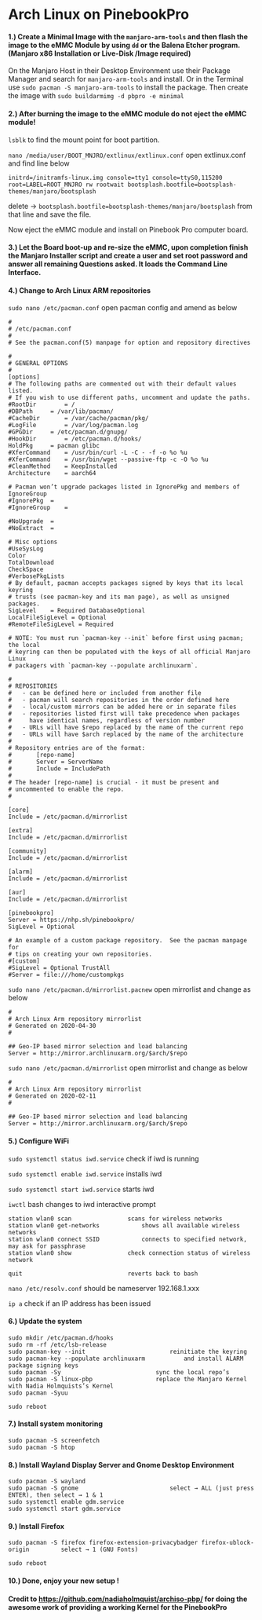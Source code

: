 # Arch Linux on PinebookPro

#### 1.)  Create a Minimal Image with the `manjaro-arm-tools` and then flash the image to the eMMC Module by using `dd` or the Balena Etcher program. (Manjaro x86 Installation or Live-Disk /Image required)

On the Manjaro Host in their Desktop Environment use their Package Manager and search for `manjaro-arm-tools` and install. Or in the Terminal use `sudo pacman -S manjaro-arm-tools` to install the package. Then create the image with `sudo buildarmimg -d pbpro -e minimal`

#### 2.)  After burning the image to the eMMC module do not eject the eMMC module!
	
`lsblk`						to find the mount point for boot partition.

`nano /media/user/BOOT_MNJRO/extlinux/extlinux.conf`	open extlinux.conf and find line below

    initrd=/initramfs-linux.img console=tty1 console=ttyS0,115200 root=LABEL=ROOT_MNJRO rw rootwait bootsplash.bootfile=bootsplash-themes/manjaro/bootsplash

delete → `bootsplash.bootfile=bootsplash-themes/manjaro/bootsplash` from that line and save the file.

Now eject the eMMC module and install on Pinebook Pro computer board.

#### 3.)  Let the Board boot-up and re-size the eMMC, upon completion finish the Manjaro Installer script and create a user and set root password and answer all remaining Questions asked. It loads the Command Line Interface.

#### 4.)  Change to Arch Linux ARM repositories

`sudo nano /etc/pacman.conf`				open pacman config and amend as below

 	#
 	# /etc/pacman.conf
 	#
 	# See the pacman.conf(5) manpage for option and repository directives
	
 	#
 	# GENERAL OPTIONS
 	#
 	[options]
 	# The following paths are commented out with their default values listed.
 	# If you wish to use different paths, uncomment and update the paths.
 	#RootDir		= /
 	#DBPath		= /var/lib/pacman/
 	#CacheDir		= /var/cache/pacman/pkg/
 	#LogFile		= /var/log/pacman.log
 	#GPGDir		= /etc/pacman.d/gnupg/
 	#HookDir		= /etc/pacman.d/hooks/
	HoldPkg		= pacman glibc
	#XferCommand	= /usr/bin/curl -L -C - -f -o %o %u
	#XferCommand	= /usr/bin/wget --passive-ftp -c -O %o %u
	#CleanMethod	= KeepInstalled
	Architecture	= aarch64

	# Pacman won’t upgrade packages listed in IgnorePkg and members of IgnoreGroup
	#IgnorePkg	=
	#IgnoreGroup	=

	#NoUpgrade	=
	#NoExtract	=
	
	# Misc options
	#UseSysLog
	Color
	TotalDownload
	CheckSpace
	#VerbosePkgLists 
	# By default, pacman accepts packages signed by keys that its local keyring
	# trusts (see pacman-key and its man page), as well as unsigned packages.
	SigLevel    = Required DatabaseOptional
	LocalFileSigLevel = Optional
	#RemoteFileSigLevel = Required

	# NOTE: You must run `pacman-key --init` before first using pacman; the local
	# keyring can then be populated with the keys of all official Manjaro Linux
	# packagers with `pacman-key --populate archlinuxarm`.

	#
	# REPOSITORIES
	#   - can be defined here or included from another file
	#   - pacman will search repositories in the order defined here
	#   - local/custom mirrors can be added here or in separate files
	#   - repositories listed first will take precedence when packages
	#     have identical names, regardless of version number
	#   - URLs will have $repo replaced by the name of the current repo
	#   - URLs will have $arch replaced by the name of the architecture
	#
	# Repository entries are of the format:
	#       [repo-name]
	#       Server = ServerName
	#       Include = IncludePath
	#
	# The header [repo-name] is crucial - it must be present and
	# uncommented to enable the repo.
	#

	[core]
	Include = /etc/pacman.d/mirrorlist

	[extra]
	Include = /etc/pacman.d/mirrorlist

	[community]
	Include = /etc/pacman.d/mirrorlist

	[alarm]
	Include = /etc/pacman.d/mirrorlist

	[aur]
	Include = /etc/pacman.d/mirrorlist

	[pinebookpro]
	Server = https://nhp.sh/pinebookpro/
	SigLevel = Optional

	# An example of a custom package repository.  See the pacman manpage for
	# tips on creating your own repositories.
	#[custom]
	#SigLevel = Optional TrustAll
	#Server = file:///home/custompkgs

`sudo nano /etc/pacman.d/mirrorlist.pacnew`		open mirrorlist and change as below

	#
	# Arch Linux Arm repository mirrorlist
	# Generated on 2020-04-30
	#

	## Geo-IP based mirror selection and load balancing
	Server = http://mirror.archlinuxarm.org/$arch/$repo

`sudo nano /etc/pacman.d/mirrorlist`			open mirrorlist and change as below

	#
	# Arch Linux Arm repository mirrorlist
	# Generated on 2020-02-11
	#

	## Geo-IP based mirror selection and load balancing
	Server = http://mirror.archlinuxarm.org/$arch/$repo

#### 5.)  Configure WiFi

`sudo systemctl status iwd.service`		check if iwd is running

`sudo systemctl enable iwd.service`		installs iwd

`sudo systemctl start iwd.service`			starts iwd

`iwctl`					bash changes to iwd interactive prompt

	station wlan0 scan				  scans for wireless networks
	station wlan0 get-networks			  shows all available wireless networks
	station wlan0 connect SSID			  connects to specified network, may ask for passphrase
	station wlan0 show				  check connection status of wireless network

    quit					          reverts back to bash
	
`nano /etc/resolv.conf`				should be nameserver 192.168.1.xxx

`ip a`					check if an IP address has been issued		

#### 6.)  Update the system

	sudo mkdir /etc/pacman.d/hooks
	sudo rm -rf /etc/lsb-release 
	sudo pacman-key --init			              reinitiate the keyring
	sudo pacman-key --populate archlinuxarm		      and install ALARM package signing keys
	sudo pacman -Sy				              sync the local repo’s
	sudo pacman -S linux-pbp			      replace the Manjaro Kernel with Nadia Holmquists’s Kernel
	sudo pacman -Syuu

	sudo reboot

#### 7.)  Install system monitoring

	sudo pacman -S screenfetch
	sudo pacman -S htop

#### 8.)  Install Wayland Display Server and Gnome Desktop Environment

	sudo pacman -S wayland
	sudo pacman -S gnome			              select → ALL (just press ENTER), then select → 1 & 1
	sudo systemctl enable gdm.service
	sudo systemctl start gdm.service

#### 9.)  Install Firefox

	sudo pacman -S firefox firefox-extension-privacybadger firefox-ublock-origin	     select → 1 (GNU Fonts)

	sudo reboot

#### 10.) Done, enjoy your new setup !

#### Credit to https://github.com/nadiaholmquist/archiso-pbp/ for doing the awesome work of providing a working Kernel for the PinebookPro

